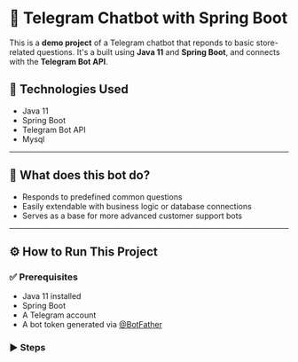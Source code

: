 # 🤖 Telegram Chatbot with Spring Boot
This is a **demo project** of a Telegram chatbot that reponds to basic store-related questions. It's a built using **Java 11** and **Spring Boot**, and connects with the **Telegram Bot API**.
## 🚀 Technologies Used
- Java 11
- Spring Boot
- Telegram Bot API
- Mysql 
---
## 💬 What does this bot do?
- Responds to predefined common questions
- Easily extendable with business logic or database connections
- Serves as a base for more advanced customer support bots
---
## ⚙️ How to Run This Project
### ✅ Prerequisites
- Java 11 installed
- Spring Boot
- A Telegram account
- A bot token generated via [@BotFather](https://t.me/BotFather)
### ▶️ Steps

